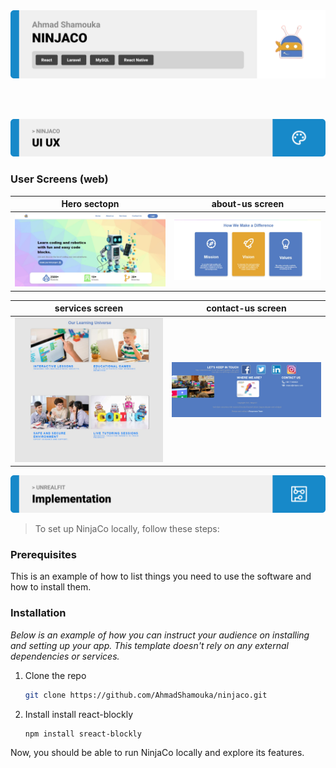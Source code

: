 <img src="./readme/assets/images/title1.svg"/>

<br><br>

<!-- Implementation -->
<img src="./readme/assets/images/title4.svg"/>

### User Screens (web)

| Hero sectopn                             | about-us screen                                  |
| ---------------------------------------- | ------------------------------------------------ |
| ![Hero](/readme/assets/images/hero.jpeg) | ![About-us](/readme/assets/images/about-us.jpeg) |

| services screen                                  | contact-us screen                                    |
| ------------------------------------------------ | ---------------------------------------------------- |
| ![Services](/readme/assets/images/Services.jpeg) | ![Contact-us](/readme/assets/images/contact-us.jpeg) |

<!-- How to run -->
<img src="./readme/assets/images/title6.svg"/>

> To set up NinjaCo locally, follow these steps:

### Prerequisites

This is an example of how to list things you need to use the software and how to install them.

### Installation

_Below is an example of how you can instruct your audience on installing and setting up your app. This template doesn't rely on any external dependencies or services._

1. Clone the repo

   ```sh
   git clone https://github.com/AhmadShamouka/ninjaco.git
   ```

2. Install install react-blockly
   ```sh
   npm install sreact-blockly
   ```

Now, you should be able to run NinjaCo locally and explore its features.
